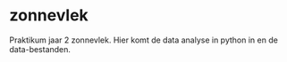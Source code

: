 # zonnevlek
Praktikum jaar 2 zonnevlek. Hier komt de data analyse in python in en de data-bestanden.
